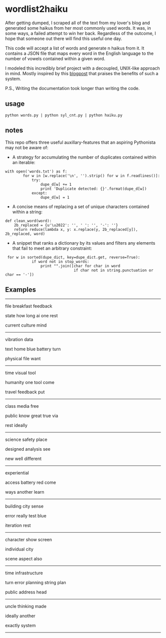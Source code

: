 # wordlist2haiku
After getting dumped, I scraped all of the text from my lover's blog and 
generated some haikus from her most commonly used words. It was, in some ways, a failed attempt to win her back. Regardless of the outcome, I hope that someone out there will find this useful one day.

This code will accept a list of words and generate n haikus from it. It contains a JSON file that maps every word in the English language to the number of vowels contained within a given word.

I modeled this incredibly brief project with a decoupled, UNIX-like approach in mind. Mostly inspired by this [blogpost](http://www.confluent.io/blog/apache-kafka-samza-and-the-unix-philosophy-of-distributed-data) that praises the benefits of such a system. 

P.S., Writing the documentation took longer than writing the code.

## usage
`python words.py | python syl_cnt.py | python haiku.py`


## notes
This repo offers three useful auxillary-features that an aspiring Pythonista may not be aware of:
* A strategy for accumulating the number of duplicates contained within an iterable:
```
with open('words.txt') as f:
        for w in [w.replace('\n', '').strip() for w in f.readlines()]:
            try:
                dupe_d[w] += 1
                print 'Duplicate detected: {}'.format(dupe_d[w])
            except:
                dupe_d[w] = 1
```
* A concise means of replacing a set of unique characters contained within a string:
```
def clean_word(word):
    2b_replaced = {u'\u2022': '', ' ': '', '-': ''}
    return reduce(lambda x, y: x.replace(y, 2b_replaced[y]), 2b_replaced, word)
```
* A snippet that ranks a dictionary by its values and filters any elements that fail to meet an arbitrary constraint:
```
 for w in sorted(dupe_dict, key=dupe_dict.get, reverse=True):
            if word not in stop_words:
                print "".join([char for char in word
                               if char not in string.punctuation or char == '-'])
  ```


## Examples
*****************************************************
file breakfast feedback

state how long ai one rest

current culture mind
*****************************************************
vibration data

text home blue battery turn

physical file want
*****************************************************
time visual tool

humanity one tool come

travel feedback put
*****************************************************
class media free

public know great true via

rest ideally
*****************************************************
science safety place

designed analysis see

new well different
*****************************************************
experiential

access battery red come

ways another learn
*****************************************************
building city sense

error really test blue

iteration rest
*****************************************************
character show screen

individual city

scene aspect also
*****************************************************
time infrastructure

turn error planning string plan

public address head
*****************************************************
uncle thinking made

ideally another

exactly system
*****************************************************
